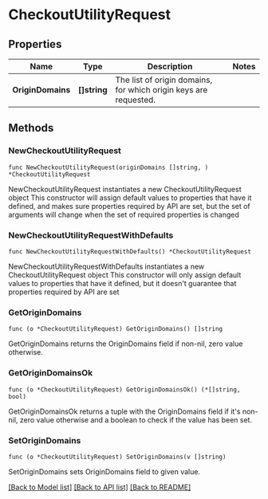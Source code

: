 # CheckoutUtilityRequest

## Properties

Name | Type | Description | Notes
------------ | ------------- | ------------- | -------------
**OriginDomains** | **[]string** | The list of origin domains, for which origin keys are requested. | 

## Methods

### NewCheckoutUtilityRequest

`func NewCheckoutUtilityRequest(originDomains []string, ) *CheckoutUtilityRequest`

NewCheckoutUtilityRequest instantiates a new CheckoutUtilityRequest object
This constructor will assign default values to properties that have it defined,
and makes sure properties required by API are set, but the set of arguments
will change when the set of required properties is changed

### NewCheckoutUtilityRequestWithDefaults

`func NewCheckoutUtilityRequestWithDefaults() *CheckoutUtilityRequest`

NewCheckoutUtilityRequestWithDefaults instantiates a new CheckoutUtilityRequest object
This constructor will only assign default values to properties that have it defined,
but it doesn't guarantee that properties required by API are set

### GetOriginDomains

`func (o *CheckoutUtilityRequest) GetOriginDomains() []string`

GetOriginDomains returns the OriginDomains field if non-nil, zero value otherwise.

### GetOriginDomainsOk

`func (o *CheckoutUtilityRequest) GetOriginDomainsOk() (*[]string, bool)`

GetOriginDomainsOk returns a tuple with the OriginDomains field if it's non-nil, zero value otherwise
and a boolean to check if the value has been set.

### SetOriginDomains

`func (o *CheckoutUtilityRequest) SetOriginDomains(v []string)`

SetOriginDomains sets OriginDomains field to given value.



[[Back to Model list]](../README.md#documentation-for-models) [[Back to API list]](../README.md#documentation-for-api-endpoints) [[Back to README]](../README.md)


